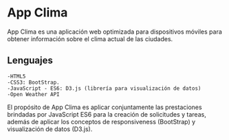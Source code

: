 # App Clima
App Clima es una aplicación web optimizada para dispositivos móviles para obtener información sobre el clima actual de las ciudades.

## Lenguajes 
    -HTML5
    -CSS3: BootStrap.
    -JavaScript - ES6: D3.js (librería para visualización de datos)
    -Open Weather API

El propósito de App Clima es aplicar conjuntamente las prestaciones brindadas por JavaScript ES6 para la creación de solicitudes y tareas, además de aplicar los conceptos de responsiveness (BootStrap) y visualización de datos (D3.js).
